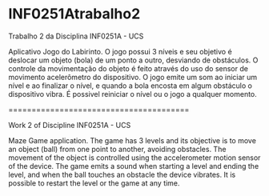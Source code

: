 # INF0251Atrabalho2
Trabalho 2 da Disciplina INF0251A - UCS

Aplicativo Jogo do Labirinto. O jogo possui 3 níveis e seu objetivo é deslocar um objeto (bola) de um ponto a outro, desviando de obstáculos. O controle da movimentação do objeto é feito através do uso do sensor de movimento acelerômetro do dispositivo.
O jogo emite um som ao iniciar um nível e ao finalizar o nível, e quando a bola encosta em algum obstáculo o dispositivo vibra.
É possivel reiniciar o nível ou o jogo a qualquer momento.

=======================================

Work 2 of Discipline INF0251A - UCS

Maze Game application. The game has 3 levels and its objective is to move an object (ball) from one point to another, avoiding obstacles. The movement of the object is controlled using the accelerometer motion sensor of the device.
The game emits a sound when starting a level and ending the level, and when the ball touches an obstacle the device vibrates.
It is possible to restart the level or the game at any time.
